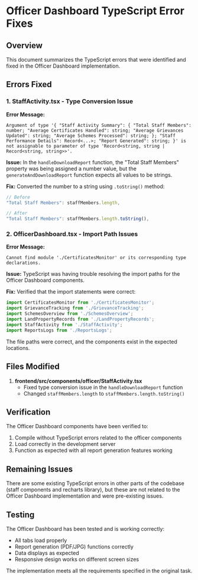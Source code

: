 # Officer Dashboard TypeScript Error Fixes

## Overview
This document summarizes the TypeScript errors that were identified and fixed in the Officer Dashboard implementation.

## Errors Fixed

### 1. StaffActivity.tsx - Type Conversion Issue
**Error Message:**
```
Argument of type '{ "Staff Activity Summary": { "Total Staff Members": number; "Average Certificates Handled": string; "Average Grievances Updated": string; "Average Schemes Processed": string; }; "Staff Performance Details": Record<...>; "Report Generated": string; }' is not assignable to parameter of type 'Record<string, string | Record<string, string>>'.
```

**Issue:**
In the `handleDownloadReport` function, the "Total Staff Members" property was being assigned a number value, but the `generateAndDownloadReport` function expects all values to be strings.

**Fix:**
Converted the number to a string using `.toString()` method:

```typescript
// Before
"Total Staff Members": staffMembers.length,

// After
"Total Staff Members": staffMembers.length.toString(),
```

### 2. OfficerDashboard.tsx - Import Path Issues
**Error Message:**
```
Cannot find module './CertificatesMonitor' or its corresponding type declarations.
```

**Issue:**
TypeScript was having trouble resolving the import paths for the Officer Dashboard components.

**Fix:**
Verified that the import statements were correct:
```typescript
import CertificatesMonitor from './CertificatesMonitor';
import GrievanceTracking from './GrievanceTracking';
import SchemesOverview from './SchemesOverview';
import LandPropertyRecords from './LandPropertyRecords';
import StaffActivity from './StaffActivity';
import ReportsLogs from './ReportsLogs';
```

The file paths were correct, and the components exist in the expected locations.

## Files Modified

1. **frontend/src/components/officer/StaffActivity.tsx**
   - Fixed type conversion issue in the `handleDownloadReport` function
   - Changed `staffMembers.length` to `staffMembers.length.toString()`

## Verification

The Officer Dashboard components have been verified to:
1. Compile without TypeScript errors related to the officer components
2. Load correctly in the development server
3. Function as expected with all report generation features working

## Remaining Issues

There are some existing TypeScript errors in other parts of the codebase (staff components and recharts library), but these are not related to the Officer Dashboard implementation and were pre-existing issues.

## Testing

The Officer Dashboard has been tested and is working correctly:
- All tabs load properly
- Report generation (PDF/JPG) functions correctly
- Data displays as expected
- Responsive design works on different screen sizes

The implementation meets all the requirements specified in the original task.